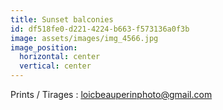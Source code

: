 ```yaml
---
title: Sunset balconies
id: df518fe0-d221-4224-b663-f573136a0f3b
image: assets/images/img_4566.jpg
image_position:
  horizontal: center
  vertical: center
---
```

Prints / Tirages : loicbeauperinphoto@gmail.com
